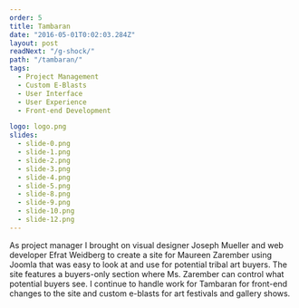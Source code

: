```yaml
---
order: 5
title: Tambaran
date: "2016-05-01T0:02:03.284Z"
layout: post
readNext: "/g-shock/"
path: "/tambaran/"
tags:
  - Project Management
  - Custom E-Blasts
  - User Interface
  - User Experience
  - Front-end Development

logo: logo.png
slides:
  - slide-0.png
  - slide-1.png
  - slide-2.png
  - slide-3.png
  - slide-4.png
  - slide-5.png
  - slide-8.png
  - slide-9.png
  - slide-10.png
  - slide-12.png
---
```

As project manager I brought on visual designer Joseph Mueller and web developer Efrat Weidberg to create a site for Maureen Zarember using Joomla that was easy to look at and use for potential tribal art buyers. The site features a buyers-only section where Ms. Zarember can control what potential buyers see. I continue to handle work for Tambaran for front-end changes to the site and custom e-blasts for art festivals and gallery shows.
